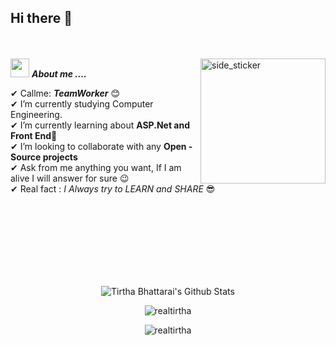 ## Hi there 👋   
<br><br>
<img align="right" width=200px height=200px alt="side_sticker" src="https://media.giphy.com/media/TEnXkcsHrP4YedChhA/giphy.gif" />
<img src="https://media.giphy.com/media/iY8CRBdQXODJSCERIr/giphy.gif" width="30px">&nbsp;***About me ....***

✔ Callme: ***TeamWorker*** 😊 <br>
✔ I’m currently studying Computer Engineering.<br>
✔ I’m currently learning about **ASP.Net and Front End**🥰<br>
✔ I’m looking to collaborate with any **Open - Source projects**<br>
✔ Ask from me anything you want, If I am alive I will answer for sure 😉<br>
✔ Real fact : *I Always try to LEARN and SHARE* 😎<br><br><br><br>

<br><br><br><br>

<p align='center'>
  <img align="center" src="https://github-readme-stats.vercel.app/api?username=realtirtha&show_icons=true&title_color=fff&icon_color=79ff97&text_color=efefef&bg_color=24292e" alt="Tirtha Bhattarai's Github Stats">
</p>

<p align='center'>
  <img align="center" src="https://github-readme-stats.vercel.app/api/top-langs?username=realtirtha&show_icons=true&locale=en&layout=compact&theme=chartreuse-dark" alt="realtirtha" />  
</p>      
  
<p align='center'>  
   <img align="center" src="https://github-profile-trophy.vercel.app/?username=realtirtha&theme=juicyfresh&no-bg=true" alt="realtirtha" />  

</p>
